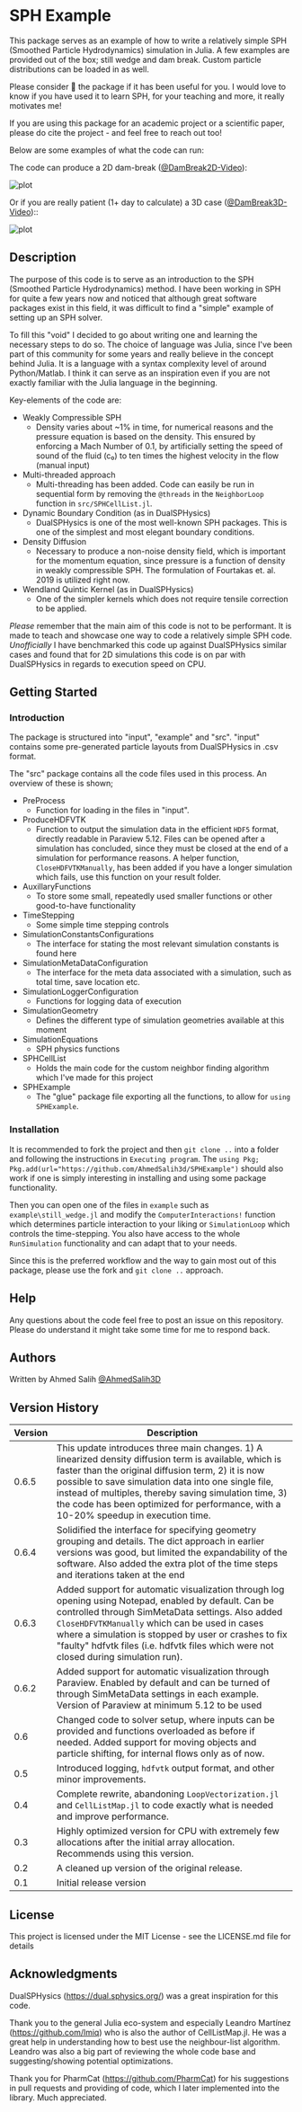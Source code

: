 # SPH Example

This package serves as an example of how to write a relatively simple SPH (Smoothed Particle Hydrodynamics) simulation in Julia. A few examples are provided out of the box; still wedge and dam break. Custom particle distributions can be loaded in as well. 

Please consider 🌟 the package if it has been useful for you. I would love to know if you have used it to learn SPH, for your teaching and more, it really motivates me!

If you are using this package for an academic project or a scientific paper, please do cite the project - and feel free to reach out too!

Below are some examples of what the code can run: 

The code can produce a 2D dam-break ([@DamBreak2D-Video](https://www.youtube.com/watch?v=7kDVjZkc_TI)):

![plot](./images/2d_dambreak.png)

Or if you are really patient (1+ day to calculate) a 3D case ([@DamBreak3D-Video](https://www.youtube.com/watch?v=_2e6LopvIe8))::

![plot](./images/3d_dambreak.png)

## Description

The purpose of this code is to serve as an introduction to the SPH (Smoothed Particle Hydrodynamics) method. I have been working in SPH for quite a few years now and noticed that although great software packages exist in this field, it was difficult to find a "simple" example of setting up an SPH solver.

To fill this "void" I decided to go about writing one and learning the necessary steps to do so. The choice of language was Julia, since I've been part of this community for some years and really believe in the concept behind Julia. It is a language with a syntax complexity level of around Python/Matlab. I think it can serve as an inspiration even if you are not exactly familiar with the Julia language in the beginning.

Key-elements of the code are:

- Weakly Compressible SPH
  - Density varies about ~1% in time, for numerical reasons and the pressure equation is based on the density. This ensured by enforcing a Mach Number of 0.1, by artificially setting the speed of sound of the fluid (c₀) to ten times the highest velocity in the flow (manual input) 
- Multi-threaded approach
  - Multi-threading has been added. Code can easily be run in sequential form by removing the `@threads` in the `NeighborLoop` function in `src/SPHCellList.jl`.
- Dynamic Boundary Condition (as in DualSPHysics)
  - DualSPHysics is one of the most well-known SPH packages. This is one of the simplest and most elegant boundary conditions.
- Density Diffusion
  - Necessary to produce a non-noise density field, which is important for the momentum equation, since pressure is a function of density in weakly compressible SPH. The formulation of Fourtakas et. al. 2019 is utilized right now.
- Wendland Quintic Kernel (as in DualSPHysics)
  - One of the simpler kernels which does not require tensile correction to be applied.

*Please* remember that the main aim of this code is not to be performant. It is made to teach and showcase one way to code a relatively simple SPH code. *Unofficially*  I have benchmarked this code up against DualSPHysics similar cases and found that for 2D simulations this code is on par with DualSPHysics in regards to execution speed on CPU.

## Getting Started

### Introduction
The package is structured into "input", "example" and "src". "input" contains some pre-generated particle layouts from DualSPHysics in .csv format. 

The "src" package contains all the code files used in this process. An overview of these is shown;

* PreProcess
  * Function for loading in the files in "input". 
* ProduceHDFVTK
  * Function to output the simulation data in the efficient `HDF5` format, directly readable in Paraview 5.12. Files can be opened after a simulation has concluded, since they must be closed at the end of a simulation for performance reasons. A helper function, `CloseHDFVTKManually`, has been added if you have a longer simulation which fails, use this function on your result folder.
* AuxillaryFunctions
  * To store some small, repeatedly used smaller functions or other good-to-have functionality
* TimeStepping
  * Some simple time stepping controls
* SimulationConstantsConfigurations
  * The interface for stating the most relevant simulation constants is found here
* SimulationMetaDataConfiguration
  * The interface for the meta data associated with a simulation, such as total time, save location etc.
* SimulationLoggerConfiguration
  * Functions for logging data of execution
* SimulationGeometry
  * Defines the different type of simulation geometries available at this moment
* SimulationEquations
  * SPH physics functions
* SPHCellList
  * Holds the main code for the custom neighbor finding algorithm which I've made for this project
* SPHExample
  * The "glue" package file exporting all the functions, to allow for `using SPHExample`.  

### Installation

It is recommended to fork the project and then  `git clone ..` into a folder and following the instructions in `Executing program`. The `using Pkg; Pkg.add(url="https://github.com/AhmedSalih3d/SPHExample")` should also work if one is simply interesting in installing and using some package functionality. 

Then you can open one of the files in `example` such as `example\still_wedge.jl` and modify the `ComputerInteractions!` function which determines particle interaction to your liking or `SimulationLoop` which controls the time-stepping. You also have access to the whole `RunSimulation` functionality and can adapt that to your needs. 

Since this is the preferred workflow and the way to gain most out of this package, please use the fork and `git clone ..` approach. 

## Help

Any questions about the code feel free to post an issue on this repository. Please do understand it might take some time for me to respond back.

## Authors

Written by Ahmed Salih [@AhmedSalih3D](https://github.com/AhmedSalih3d)

## Version History

| Version | Description |
|---------|-------------|
| 0.6.5 | This update introduces three main changes. 1) A linearized density diffusion term is available, which is faster than the original diffusion term, 2) it is now possible to save simulation data into one single file, instead of multiples, thereby saving simulation time, 3) the code has been optimized for performance, with a 10-20% speedup in execution time.
| 0.6.4 | Solidified the interface for specifying geometry grouping and details. The dict approach in earlier versions was good, but limited the expandability of the software. Also added the extra plot of the time steps and iterations taken at the end
| 0.6.3 | Added support for automatic visualization through log opening using Notepad, enabled by default. Can be controlled through SimMetaData settings. Also added `CloseHDFVTKManually` which can be used in cases where a simulation is stopped by user or crashes to fix "faulty" hdfvtk files (i.e. hdfvtk files which were not closed during simulation run).
| 0.6.2 | Added support for automatic visualization through Paraview. Enabled by default and can be turned of through SimMetaData settings in each example. Version of Paraview at minimum 5.12 to be used |
| 0.6  | Changed code to solver setup, where inputs can be provided and functions overloaded as before if needed. Added support for moving objects and particle shifting, for internal flows only as of now. |
| 0.5        | Introduced logging, `hdfvtk` output format, and other minor improvements.|
| 0.4        | Complete rewrite, abandoning `LoopVectorization.jl` and `CellListMap.jl` to code exactly what is needed and improve performance. |
| 0.3        | Highly optimized version for CPU with extremely few allocations after the initial array allocation. Recommends using this version. |
| 0.2        | A cleaned up version of the original release.|
| 0.1        | Initial release version |


## License

This project is licensed under the MIT License - see the LICENSE.md file for details

## Acknowledgments

DualSPHysics (https://dual.sphysics.org/) was a great inspiration for this code.

Thank you to the general Julia eco-system and especially Leandro Martínez (https://github.com/lmiq) who is also the author of CellListMap.jl. He was a great help in understanding how to best use the neighbour-list algorithm. Leandro was also a big part of reviewing the whole code base and suggesting/showing potential optimizations. 

Thank you for PharmCat (https://github.com/PharmCat) for his suggestions in pull requests and providing of code, which I later implemented into the library. Much appreciated. 
